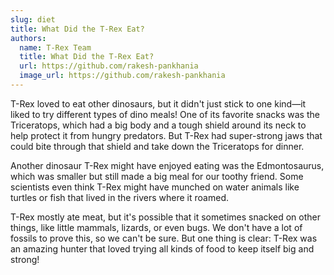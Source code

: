 ```yaml
---
slug: diet
title: What Did the T-Rex Eat?
authors:
  name: T-Rex Team
  title: What Did the T-Rex Eat?
  url: https://github.com/rakesh-pankhania
  image_url: https://github.com/rakesh-pankhania
---
```


T-Rex loved to eat other dinosaurs, but it didn't just stick to one kind—it liked to try different types of dino meals! One of its favorite snacks was the Triceratops, which had a big body and a tough shield around its neck to help protect it from hungry predators. But T-Rex had super-strong jaws that could bite through that shield and take down the Triceratops for dinner.

Another dinosaur T-Rex might have enjoyed eating was the Edmontosaurus, which was smaller but still made a big meal for our toothy friend. Some scientists even think T-Rex might have munched on water animals like turtles or fish that lived in the rivers where it roamed.

T-Rex mostly ate meat, but it's possible that it sometimes snacked on other things, like little mammals, lizards, or even bugs. We don't have a lot of fossils to prove this, so we can't be sure. But one thing is clear: T-Rex was an amazing hunter that loved trying all kinds of food to keep itself big and strong!
